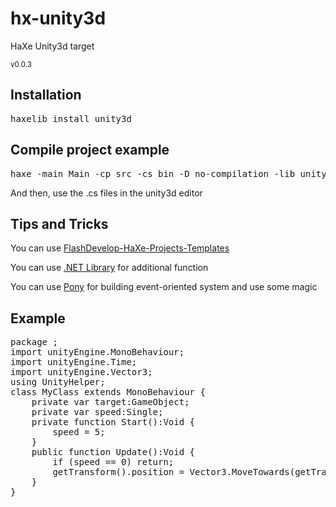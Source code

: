 <h1>hx-unity3d</h1>
HaXe Unity3d target
<p><small>v0.0.3</small></p>

<h2>Installation</h2>
<pre>haxelib install unity3d</pre>

<h2>Compile project example</h2>
<pre>haxe -main Main -cp src -cs bin -D no-compilation -lib unity3d {+required classes}</pre>
And then, use the .cs files in the unity3d editor

<h2>Tips and Tricks</h2>
<p>You can use <a href="https://github.com/AxGord/FlashDevelop-HaXe-Projects-Templates">FlashDevelop-HaXe-Projects-Templates</a></p>
<p>You can use <a href="https://github.com/AxGord/hx-dotnet">.NET Library</a> for additional function</p>
<p>You can use <a href="https://github.com/AxGord/Pony">Pony</a> for building event-oriented system and use some magic</p>

<h2>Example</h2>
<pre>package ;
import unityEngine.MonoBehaviour;
import unityEngine.Time;
import unityEngine.Vector3;
using UnityHelper;
class MyClass extends MonoBehaviour {
	private var target:GameObject;
	private var speed:Single;
	private function Start():Void {
		speed = 5;
	}
	public function Update():Void {
		if (speed == 0) return;
		getTransform().position = Vector3.MoveTowards(getTransform().position, target.position, Time.deltaTime * speed);
	}
}
</pre>